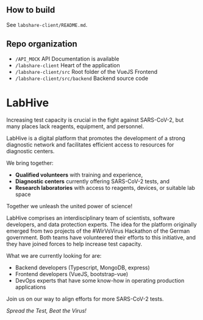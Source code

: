 ## How to build
See `labshare-client/README.md`.

## Repo organization

* `/API_MOCK` API Documentation is available
* `/labshare-client` Heart of the application
* `/labshare-client/src` Root folder of the VueJS Frontend
* `/labshare-client/src/backend` Backend source code


# LabHive
Increasing test capacity is crucial in the fight against SARS-CoV-2, but many places lack reagents, equipment, and personnel.

LabHive is a digital platform that promotes the development of a strong diagnostic network and facilitates efficient access to resources for diagnostic centers.

We bring together:
- **Qualified volunteers** with training and experience,
- **Diagnostic centers** currently offering SARS-CoV-2 tests, and
- **Research laboratories** with access to reagents, devices, or suitable lab space

Together we unleash the united power of science!

LabHive comprises an interdisciplinary team of scientists, software developers, and data protection experts. The idea for the platform originally emerged from two projects of the #WirVsVirus Hackathon of the German government. Both teams have volunteered their efforts to this initiative, and they have joined forces to help increase test capacity.

What we are currently looking for are:
* Backend developers (Typescript, MongoDB, express)
* Frontend developers (VueJS, bootstrap-vue)
* DevOps experts that have some know-how in operating production applications

Join us on our way to align efforts for more SARS-CoV-2 tests.

_Spread the Test, Beat the Virus!_
